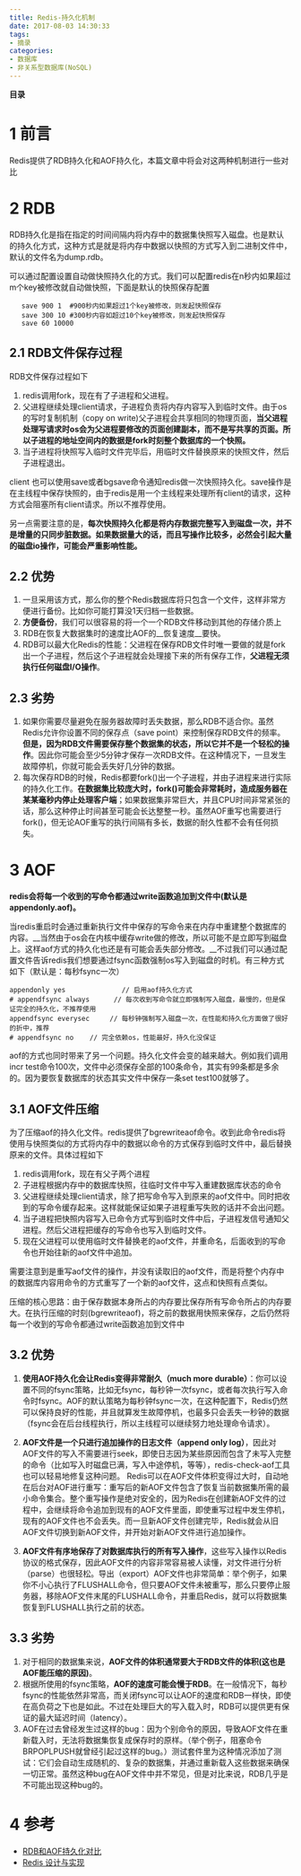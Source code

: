 ```yaml
---
title: Redis-持久化机制
date: 2017-08-03 14:30:33
tags: 
- 摘录
categories: 
- 数据库
- 非关系型数据库(NoSQL)
---
```


__目录__

<!-- toc -->
<!--more-->

# 1 前言

Redis提供了RDB持久化和AOF持久化，本篇文章中将会对这两种机制进行一些对比

# 2 RDB

RDB持久化是指在指定的时间间隔内将内存中的数据集快照写入磁盘。也是默认的持久化方式，这种方式是就是将内存中数据以快照的方式写入到二进制文件中，默认的文件名为dump.rdb。

可以通过配置设置自动做快照持久化的方式。我们可以配置redis在n秒内如果超过m个key被修改就自动做快照，下面是默认的快照保存配置

```
   save 900 1  #900秒内如果超过1个key被修改，则发起快照保存
   save 300 10 #300秒内容如超过10个key被修改，则发起快照保存
   save 60 10000
```

## 2.1 RDB文件保存过程

RDB文件保存过程如下

1. redis调用fork，现在有了子进程和父进程。
1. 父进程继续处理client请求，子进程负责将内存内容写入到临时文件。由于os的写时复制机制（copy on write)父子进程会共享相同的物理页面，__当父进程处理写请求时os会为父进程要修改的页面创建副本，而不是写共享的页面。所以子进程的地址空间内的数据是fork时刻整个数据库的一个快照。__
1. 当子进程将快照写入临时文件完毕后，用临时文件替换原来的快照文件，然后子进程退出。

client 也可以使用save或者bgsave命令通知redis做一次快照持久化。save操作是在主线程中保存快照的，由于redis是用一个主线程来处理所有client的请求，这种方式会阻塞所有client请求。所以不推荐使用。

另一点需要注意的是，__每次快照持久化都是将内存数据完整写入到磁盘一次，并不是增量的只同步脏数据。如果数据量大的话，而且写操作比较多，必然会引起大量的磁盘io操作，可能会严重影响性能。__

## 2.2 优势

1. 一旦采用该方式，那么你的整个Redis数据库将只包含一个文件，这样非常方便进行备份。比如你可能打算没1天归档一些数据。
1. __方便备份__，我们可以很容易的将一个一个RDB文件移动到其他的存储介质上
1. RDB在恢复大数据集时的速度比AOF的__恢复速度__要快。
1. RDB可以最大化Redis的性能：父进程在保存RDB文件时唯一要做的就是fork出一个子进程，然后这个子进程就会处理接下来的所有保存工作，__父进程无须执行任何磁盘I/O操作__。

## 2.3 劣势

1. 如果你需要尽量避免在服务器故障时丢失数据，那么RDB不适合你。虽然Redis允许你设置不同的保存点（save point）来控制保存RDB文件的频率。__但是，因为RDB文件需要保存整个数据集的状态，所以它并不是一个轻松的操作__。因此你可能会至少5分钟才保存一次RDB文件。在这种情况下，一旦发生故障停机，你就可能会丢失好几分钟的数据。
1. 每次保存RDB的时候，Redis都要fork()出一个子进程，并由子进程来进行实际的持久化工作。__在数据集比较庞大时，fork()可能会非常耗时，造成服务器在某某毫秒内停止处理客户端__；如果数据集非常巨大，并且CPU时间非常紧张的话，那么这种停止时间甚至可能会长达整整一秒。虽然AOF重写也需要进行fork()，但无论AOF重写的执行间隔有多长，数据的耐久性都不会有任何损失。

# 3 AOF

__redis会将每一个收到的写命令都通过write函数追加到文件中(默认是appendonly.aof)。__

当redis重启时会通过重新执行文件中保存的写命令来在内存中重建整个数据库的内容。__当然由于os会在内核中缓存write做的修改，所以可能不是立即写到磁盘上。这样aof方式的持久化也还是有可能会丢失部分修改。__不过我们可以通过配置文件告诉redis我们想要通过fsync函数强制os写入到磁盘的时机。有三种方式如下（默认是：每秒fsync一次）

```
appendonly yes              // 启用aof持久化方式
# appendfsync always      // 每次收到写命令就立即强制写入磁盘，最慢的，但是保证完全的持久化，不推荐使用
appendfsync everysec     // 每秒钟强制写入磁盘一次，在性能和持久化方面做了很好的折中，推荐
# appendfsync no    // 完全依赖os，性能最好，持久化没保证
```

aof的方式也同时带来了另一个问题。持久化文件会变的越来越大。例如我们调用incr test命令100次，文件中必须保存全部的100条命令，其实有99条都是多余的。因为要恢复数据库的状态其实文件中保存一条set test100就够了。

## 3.1 AOF文件压缩

为了压缩aof的持久化文件。redis提供了bgrewriteaof命令。收到此命令redis将使用与快照类似的方式将内存中的数据以命令的方式保存到临时文件中，最后替换原来的文件。具体过程如下

1. redis调用fork，现在有父子两个进程
1. 子进程根据内存中的数据库快照，往临时文件中写入重建数据库状态的命令
1. 父进程继续处理client请求，除了把写命令写入到原来的aof文件中。同时把收到的写命令缓存起来。这样就能保证如果子进程重写失败的话并不会出问题。
1. 当子进程把快照内容写入已命令方式写到临时文件中后，子进程发信号通知父进程。然后父进程把缓存的写命令也写入到临时文件。
1. 现在父进程可以使用临时文件替换老的aof文件，并重命名，后面收到的写命令也开始往新的aof文件中追加。

需要注意到是重写aof文件的操作，并没有读取旧的aof文件，而是将整个内存中的数据库内容用命令的方式重写了一个新的aof文件，这点和快照有点类似。

压缩的核心思路：由于保存数据本身所占的内存要比保存所有写命令所占的内存要大。在执行压缩的时刻(bgrewriteaof)，将之前的数据用快照来保存，之后仍然将每一个收到的写命令都通过write函数追加到文件中

## 3.2 优势

1. __使用AOF持久化会让Redis变得非常耐久（much more durable）__：你可以设置不同的fsync策略，比如无fsync，每秒钟一次fsync，或者每次执行写入命令时fsync。AOF的默认策略为每秒钟fsync一次，在这种配置下，Redis仍然可以保持良好的性能，并且就算发生故障停机，也最多只会丢失一秒钟的数据（fsync会在后台线程执行，所以主线程可以继续努力地处理命令请求）。
1. __AOF文件是一个只进行追加操作的日志文件（append only log）__，因此对AOF文件的写入不需要进行seek，即使日志因为某些原因而包含了未写入完整的命令（比如写入时磁盘已满，写入中途停机，等等），redis-check-aof工具也可以轻易地修复这种问题。
Redis可以在AOF文件体积变得过大时，自动地在后台对AOF进行重写：重写后的新AOF文件包含了恢复当前数据集所需的最小命令集合。整个重写操作是绝对安全的，因为Redis在创建新AOF文件的过程中，会继续将命令追加到现有的AOF文件里面，即使重写过程中发生停机，现有的AOF文件也不会丢失。而一旦新AOF文件创建完毕，Redis就会从旧AOF文件切换到新AOF文件，并开始对新AOF文件进行追加操作。

1. __AOF文件有序地保存了对数据库执行的所有写入操作__，这些写入操作以Redis协议的格式保存，因此AOF文件的内容非常容易被人读懂，对文件进行分析（parse）也很轻松。导出（export）AOF文件也非常简单：举个例子，如果你不小心执行了FLUSHALL命令，但只要AOF文件未被重写，那么只要停止服务器，移除AOF文件末尾的FLUSHALL命令，并重启Redis，就可以将数据集恢复到FLUSHALL执行之前的状态。

## 3.3 劣势

1. 对于相同的数据集来说，__AOF文件的体积通常要大于RDB文件的体积(这也是AOF能压缩的原因)__。
1. 根据所使用的fsync策略，__AOF的速度可能会慢于RDB__。在一般情况下，每秒fsync的性能依然非常高，而关闭fsync可以让AOF的速度和RDB一样快，即使在高负荷之下也是如此。不过在处理巨大的写入载入时，RDB可以提供更有保证的最大延迟时间（latency）。
1. AOF在过去曾经发生过这样的bug：因为个别命令的原因，导致AOF文件在重新载入时，无法将数据集恢复成保存时的原样。（举个例子，阻塞命令BRPOPLPUSH就曾经引起过这样的bug。）测试套件里为这种情况添加了测试：它们会自动生成随机的、复杂的数据集，并通过重新载入这些数据来确保一切正常。虽然这种bug在AOF文件中并不常见，但是对比来说，RDB几乎是不可能出现这种bug的。

# 4 参考

* [RDB和AOF持久化对比](http://www.cnblogs.com/rollenholt/p/3874443.html)
* [Redis 设计与实现 ](http://redisbook.readthedocs.io/en/latest/internal/aof.html)
